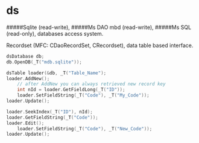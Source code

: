 # ds
#####Sqlite (read-write), 
#####Ms DAO mbd (read-write),
#####Ms SQL (read-only),
databases access system. 

Recordset (MFC: CDaoRecordSet, CRecordset), data table based interface.

```C++
dsDatabase db;
db.OpenDB(_T("mdb.sqlite"));

dsTable loader(&db, _T("Table_Name");
loader.AddNew();
    // after AddNew you can always retrieved new record key
    int nId = loader.GetFieldLong(_T("ID")); 
    loader.SetFieldString(_T("Code"), _T("My_Code"));
loader.Update();

loader.SeekIndex(_T("ID"), nId);
loader.GetFieldString(_T("Code"));
loader.Edit();
    loader.SetFieldString(_T("Code"), _T("New_Code"));
loader.Update();
```
